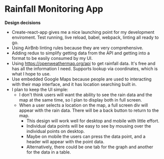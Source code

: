 # Rainfall Monitoring App

**Design decisions**

- Create-react-app gives me a nice launching point for my development enviroment.  Test running, live reload, babel, webpack, linting all ready to go.
- Using AirBnb linting rules because they are very comprehensive.
- Adding redux to simplify getting data from the API and getting into a format to be easily consumed by my UI.
- Using https://openweathermap.org/api to get rainfall data.  It's free and has all the information I need.  Supports lookup via coordinates, which is what I hope to use.
- Use embedded Google Maps because people are used to interacting with their map interface, and it has location searching built in.
- I plan to keep the UI simple:
  - I don't think users will want the ability to see the rain data and the map at the same time, so I plan to display both in full screen.
  - When a user selects a location on the map, a full screen div will appear with the rain data.  There will be a back button to return to the map.
    - This design will work well for desktop and mobile with little effort.
    - Individual data points will be easy to see by mousing over the individual points on desktop.
    - Maybe on mobile the users can press the data point, and a header will appear with the point data.
    - Alternatively, there could be one tab for the graph and another for the data in a table.
